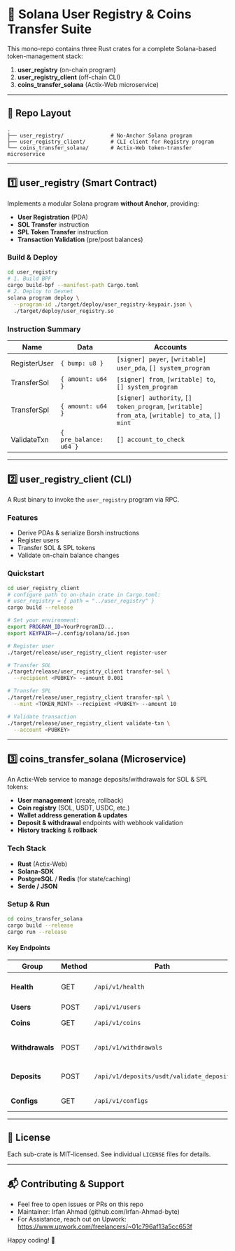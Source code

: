# 🚀 Solana User Registry & Coins Transfer Suite

This mono-repo contains three Rust crates for a complete Solana-based token-management stack:

1. **user_registry** (on-chain program)  
2. **user_registry_client** (off-chain CLI)  
3. **coins_transfer_solana** (Actix-Web microservice)

---

## 📁 Repo Layout

```
.
├── user_registry/               # No-Anchor Solana program
├── user_registry_client/        # CLI client for Registry program
└── coins_transfer_solana/       # Actix-Web token-transfer microservice
```

---

## 1️⃣ user_registry (Smart Contract)

Implements a modular Solana program **without Anchor**, providing:

- **User Registration** (PDA)  
- **SOL Transfer** instruction  
- **SPL Token Transfer** instruction  
- **Transaction Validation** (pre/post balances)  

### Build & Deploy

```bash
cd user_registry
# 1. Build BPF
cargo build-bpf --manifest-path Cargo.toml
# 2. Deploy to Devnet
solana program deploy \
  --program-id ./target/deploy/user_registry-keypair.json \
  ./target/deploy/user_registry.so
```

### Instruction Summary

| Name           | Data                                  | Accounts                                                                                                   |
| -------------- | ------------------------------------- | ---------------------------------------------------------------------------------------------------------- |
| RegisterUser   | `{ bump: u8 }`                        | `[signer] payer`, `[writable] user_pda`, `[] system_program`                                               |
| TransferSol    | `{ amount: u64 }`                     | `[signer] from`, `[writable] to`, `[] system_program`                                                      |
| TransferSpl    | `{ amount: u64 }`                     | `[signer] authority`, `[] token_program`, `[writable] from_ata`, `[writable] to_ata`, `[] mint`             |
| ValidateTxn    | `{ pre_balance: u64 }`                | `[] account_to_check`                                                                                      |

---

## 2️⃣ user_registry_client (CLI)

A Rust binary to invoke the `user_registry` program via RPC.

### Features

- Derive PDAs & serialize Borsh instructions  
- Register users  
- Transfer SOL & SPL tokens  
- Validate on-chain balance changes  

### Quickstart

```bash
cd user_registry_client
# configure path to on-chain crate in Cargo.toml:
# user_registry = { path = "../user_registry" }
cargo build --release

# Set your environment:
export PROGRAM_ID=YourProgramID...
export KEYPAIR=~/.config/solana/id.json

# Register user
./target/release/user_registry_client register-user

# Transfer SOL
./target/release/user_registry_client transfer-sol \
  --recipient <PUBKEY> --amount 0.001

# Transfer SPL
./target/release/user_registry_client transfer-spl \
  --mint <TOKEN_MINT> --recipient <PUBKEY> --amount 10

# Validate transaction
./target/release/user_registry_client validate-txn \
  --account <PUBKEY>
```

---

## 3️⃣ coins_transfer_solana (Microservice)

An Actix-Web service to manage deposits/withdrawals for SOL & SPL tokens:

- **User management** (create, rollback)  
- **Coin registry** (SOL, USDT, USDC, etc.)  
- **Wallet address generation & updates**  
- **Deposit & withdrawal** endpoints with webhook validation  
- **History tracking** & **rollback**  

### Tech Stack

- **Rust** (Actix-Web)  
- **Solana-SDK**  
- **PostgreSQL** / **Redis** (for state/caching)  
- **Serde / JSON**  

### Setup & Run

```bash
cd coins_transfer_solana
cargo build --release
cargo run --release
```

#### Key Endpoints

| Group           | Method | Path                                     | Description                       |
| --------------- | ------ | ---------------------------------------- | --------------------------------- |
| **Health**      | GET    | `/api/v1/health`                         | Service liveness check            |
| **Users**       | POST   | `/api/v1/users`                          | Create user                       |
| **Coins**       | GET    | `/api/v1/coins`                          | List supported coins              |
| **Withdrawals** | POST   | `/api/v1/withdrawals`                    | Create withdrawal request         |
| **Deposits**    | POST   | `/api/v1/deposits/usdt/validate_deposit` | Validate USDT deposit webhook     |
| **Configs**     | GET    | `/api/v1/configs`                        | List configurations               |

---

## 📝 License

Each sub-crate is MIT-licensed. See individual `LICENSE` files for details.

---

## 📬 Contributing & Support

- Feel free to open issues or PRs on this repo  
- Maintainer: Irfan Ahmad (github.com/Irfan-Ahmad-byte)  
- For Assistance, reach out on Upwork: https://www.upwork.com/freelancers/~01c796af13a5cc653f  

Happy coding! 🚀
